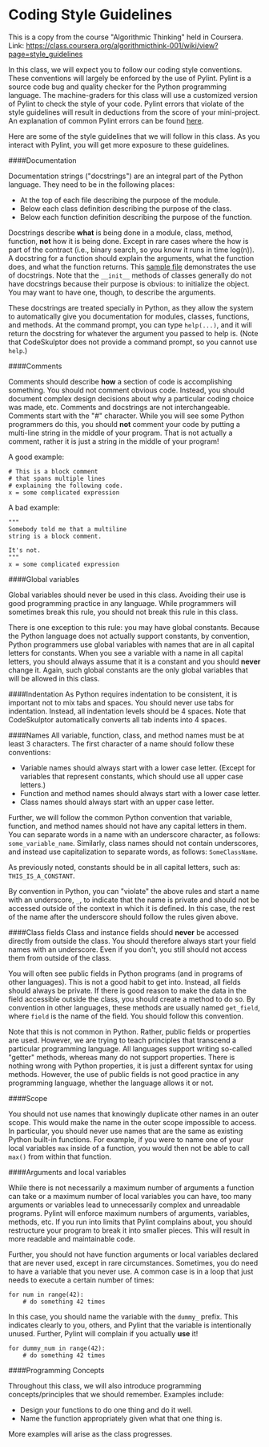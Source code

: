 Coding Style Guidelines
=======================

This is a copy from the course "Algorithmic Thinking" held in Coursera. Link: <https://class.coursera.org/algorithmicthink-001/wiki/view?page=style_guidelines>

In this class, we will expect you to follow our coding style conventions. These conventions will largely be enforced by the use of Pylint. Pylint is a source code bug and quality checker for the Python programming language. The machine-graders for this class will use a customized version of Pylint to check the style of your code. Pylint errors that violate of the style guidelines will result in deductions from the score of your mini-project. An explanation of common Pylint errors can be found [here](GuideToPylintErrors.md).

Here are some of the style guidelines that we will follow in this class.  As you interact with Pylint, you will get more exposure to these guidelines.

####Documentation

Documentation strings ("docstrings") are an integral part of the Python language. They need to be in the following places:

* At the top of each file describing the purpose of the module.
* Below each class definition describing the purpose of the class.
* Below each function definition describing the purpose of the function.

Docstrings describe **what** is being done in a module, class, method, function, **not** how it is being done. Except in rare cases where the how is part of the contract (i.e., binary search, so you know it runs in time log(n)). A docstring for a function should explain the arguments, what the function does, and what the function returns. This [sample file](DocExample.py) demonstrates the use of docstrings. Note that the `__init__` methods of classes generally do not have docstrings because their purpose is obvious: to initialize the object. You may want to have one, though, to describe the arguments.

These docstrings are treated specially in Python, as they allow the system to automatically give you documentation for modules, classes, functions, and methods. At the command prompt, you can type `help(...)`, and it will return the docstring for whatever the argument you passed to help is. (Note that CodeSkulptor does not provide a command prompt, so you cannot use `help`.)


####Comments

Comments should describe **how** a section of code is accomplishing something. You should not comment obvious code. Instead, you should document complex design decisions about why a particular coding choice was made, etc. Comments and docstrings are not interchangeable. Comments start with the "#" character. While you will see some Python programmers do this, you should **not** comment your code by putting a multi-line string in the middle of your program. That is not actually a comment, rather it is just a string in the middle of your program!

A good example:

    # This is a block comment 
    # that spans multiple lines 
    # explaining the following code.
    x = some complicated expression

A bad example:

    """
    Somebody told me that a multiline
    string is a block comment.

    It's not.
    """
    x = some complicated expression


####Global variables

Global variables should never be used in this class. Avoiding their use is good programming practice in any language. While programmers will sometimes break this rule, you should not break this rule in this class.

There is one exception to this rule: you may have global constants. Because the Python language does not actually support constants, by convention, Python programmers use global variables with names that are in all capital letters for constants. When you see a variable with a name in all capital letters, you should always assume that it is a constant and you should **never** change it. Again, such global constants are the only global variables that will be allowed in this class.

####Indentation
As Python requires indentation to be consistent, it is important not to mix tabs and spaces. You should never use tabs for indentation. Instead, all indentation levels should be 4 spaces. Note that CodeSkulptor automatically converts all tab indents into 4 spaces.

####Names
All variable, function, class, and method names must be at least 3 characters. The first character of a name should follow these conventions:

- Variable names should always start with a lower case letter. (Except for variables that represent constants, which should use all upper case letters.)
- Function and method names should always start with a lower case letter.
- Class names should always start with an upper case letter.

Further, we will follow the common Python convention that variable, function, and method names should not have any capital letters in them. You can separate words in a name with an underscore character, as follows: `some_variable_name`. Similarly, class names should not contain underscores, and instead use capitalization to separate words, as follows: `SomeClassName`.

As previously noted, constants should be in all capital letters, such as: `THIS_IS_A_CONSTANT`.

By convention in Python, you can "violate" the above rules and start a name with an underscore, `_`, to indicate that the name is private and should not be accessed outside of the context in which it is defined. In this case, the rest of the name after the underscore should follow the rules given above.

####Class fields
Class and instance fields should **never** be accessed directly from outside the class. You should therefore always start your field names with an underscore. Even if you don't, you still should not access them from outside of the class.

You will often see public fields in Python programs (and in programs of other languages). This is not a good habit to get into. Instead, all fields should always be private. If there is good reason to make the data in the field accessible outside the class, you should create a method to do so. By convention in other languages, these methods are usually named `get_field`, where `field` is the name of the field. You should follow this convention.

Note that this is not common in Python. Rather, public fields or properties are used. However, we are trying to teach principles that transcend a particular programming language. All languages support writing so-called "getter" methods, whereas many do not support properties. There is nothing wrong with Python properties, it is just a different syntax for using methods. However, the use of public fields is not good practice in any programming language, whether the language allows it or not.

####Scope

You should not use names that knowingly duplicate other names in an outer scope. This would make the name in the outer scope impossible to access. In particular, you should never use names that are the same as existing Python built-in functions. For example, if you were to name one of your local variables `max` inside of a function, you would then not be able to call `max()` from within that function.

####Arguments and local variables

While there is not necessarily a maximum number of arguments a function can take or a maximum number of local variables you can have, too many arguments or variables lead to unnecessarily complex and unreadable programs. Pylint will enforce maximum numbers of arguments, variables, methods, etc. If you run into limits that Pylint complains about, you should restructure your program to break it into smaller pieces. This will result in more readable and maintainable code.

Further, you should not have function arguments or local variables declared that are never used, except in rare circumstances. Sometimes, you do need to have a variable that you never use. A common case is in a loop that just needs to execute a certain number of times:

    for num in range(42):
        # do something 42 times

In this case, you should name the variable with the `dummy_` prefix. This indicates clearly to you, others, and Pylint that the variable is intentionally unused. Further, Pylint will complain if you actually **use** it!

    for dummy_num in range(42):
        # do something 42 times


####Programming Concepts

Throughout this class, we will also introduce programming concepts/principles that we should remember. Examples include:

* Design your functions to do one thing and do it well.
* Name the function appropriately given what that one thing is.

More examples will arise as the class progresses.